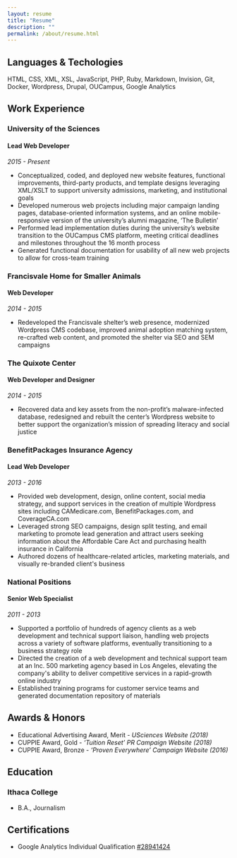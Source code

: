 ```yaml
---
layout: resume
title: "Resume"
description: ""
permalink: /about/resume.html
---
```


## Languages & Techologies

HTML, CSS, XML, XSL, JavaScript, PHP, Ruby, Markdown, Invision, Git, Docker, Wordpress, Drupal, OUCampus, Google Analytics

## Work Experience

### University of the Sciences
#### Lead Web Developer
_2015 - Present_

* Conceptualized, coded, and deployed new website features, functional improvements, third-party products, and template designs leveraging XML/XSLT to support university admissions, marketing, and institutional goals
* Developed numerous web projects including major campaign landing pages, database-oriented information systems, and an online mobile-responsive version of the university’s alumni magazine, ‘The Bulletin’
* Performed lead implementation duties during the university’s website transition to the OUCampus CMS platform, meeting critical deadlines and milestones throughout the 16 month process
* Generated functional documentation for usability of all new web projects to allow for cross-team training

### Francisvale Home for Smaller Animals
#### Web Developer
_2014 - 2015_

* Redeveloped the Francisvale shelter’s web presence, modernized Wordpress CMS codebase, improved animal adoption matching system, re-crafted web content, and promoted the shelter via SEO and SEM campaigns

### The Quixote Center
#### Web Developer and Designer
_2014 - 2015_

* Recovered data and key assets from the non-profit’s malware-infected database, redesigned and rebuilt the center’s Wordpress website to better support the organization’s mission of spreading literacy and social justice

### BenefitPackages Insurance Agency
#### Lead Web Developer
_2013 - 2016_

* Provided web development, design, online content, social media strategy, and support services in the creation of multiple Wordpress sites including CAMedicare.com, BenefitPackages.com, and CoverageCA.com
* Leveraged strong SEO campaigns, design split testing, and email marketing to promote lead generation and attract users seeking information about the Affordable Care Act and purchasing health insurance in California
* Authored dozens of healthcare-related articles, marketing materials, and visually re-branded client's business

### National Positions
#### Senior Web Specialist
_2011 - 2013_

* Supported a portfolio of hundreds of agency clients as a web development and technical support liaison, handling web projects across a variety of software platforms, eventually transitioning to a business strategy role
* Directed the creation of a web development and technical support team at an Inc. 500 marketing agency based in Los Angeles, elevating the company's ability to deliver competitive services in a rapid-growth online industry
* Established training programs for customer service teams and generated documentation repository of materials

## Awards & Honors

* Educational Advertising Award, Merit - _USciences Website (2018)_
* CUPPIE Award, Gold - _‘Tuition Reset’ PR Campaign Website (2018)_
* CUPPIE Award, Bronze - _‘Proven Everywhere’ Campaign Website (2016)_

## Education

### Ithaca College
* B.A., Journalism

## Certifications

* Google Analytics Individual Qualification [#28941424](https://skillshop.exceedlms.com/student/award/28941424)
